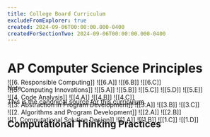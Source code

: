```yaml
---
title: College Board Curriculum
excludeFromExplorer: true
created: 2024-09-06T00:00:00.000-0400
createdForSectionTwo: 2024-09-06T00:00:00.000-0400
---
```

# AP Computer Science Principles
> [!NOTE]
> This is the [canonical source for this curriculum](https://apcentral.collegeboard.org/media/pdf/ap-computer-science-principles-course-and-exam-description.pdf?course=ap-computer-science-a#page=23).

## Computational Thinking Practices

<h3 id="e1" style="margin-top: 0rem !important; margin-bottom: -3rem !important"><a href="#e1"></a></h3>

![[1. Computational Solution Design]]
![[1.A]]
![[1.B]]
![[1.C]]
![[1.D]]

<h3 id="e2" style="margin-top: 0rem !important; margin-bottom: -3rem !important"><a href="#e2"></a></h3>

![[2. Algorithms and Program Development]]
![[2.A]]
![[2.B]]

<h3 id="e3" style="margin-top: 0rem !important; margin-bottom: -3rem !important"><a href="#e3"></a></h3>

![[3. Abstraction in Program Development]]
![[3.A]]
![[3.B]]
![[3.C]]

<h3 id="e4" style="margin-top: 0rem !important; margin-bottom: -3rem !important"><a href="#e4"></a></h3>

![[4. Code Analysis]]
![[4.A]]
![[4.B]]
![[4.C]]

<h3 id="e5" style="margin-top: 0rem !important; margin-bottom: -3rem !important"><a href="#e5"></a></h3>

![[5. Computing Innovations]]
![[5.A]]
![[5.B]]
![[5.C]]
![[5.D]]
![[5.E]]

<h3 id="e6" style="margin-top: 0rem !important; margin-bottom: -3rem !important"><a href="#e6"></a></h3>

![[6. Responsible Computing]]
![[6.A]]
![[6.B]]
![[6.C]]